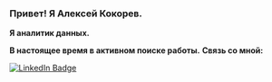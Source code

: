 ### Привет! Я Алексей Кокорев.
**Я аналитик данных.**

**В настоящее время в активном поиске работы.**
**Связь со мной:**
<div id="badges">
  <a href="https://t.me/alekseykok">
    <img src="https://img.shields.io/badge/Telegram-blue?style=for-the-badge&logo=telegram&logoColor=white" alt="LinkedIn Badge"/>
  </a>
</div>

